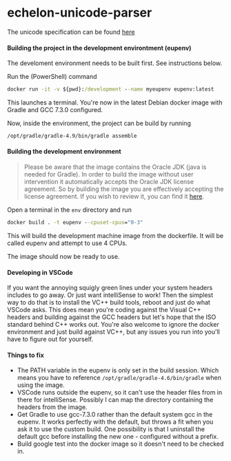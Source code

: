 # echelon-unicode-parser

The unicode specification can be found [here](http://www.unicode.org/versions/latest/)

#### Building the project in the development environtment (eupenv)
The develoment environment needs to be built first. See instructions below.

Run the (PowerShell) command
```cmd
docker run -it -v ${pwd}:/development --name myeupenv eupenv:latest
```
This launches a terminal. You're now in the latest Debian docker image with Gradle and GCC 7.3.0 configured.

Now, inside the environment, the project can be build by running
```cmd
/opt/gradle/gradle-4.9/bin/gradle assemble
```

#### Building the development environment
>Please be aware that the image contains the Oracle JDK (java is needed for Gradle). In order to build the image without user intervention it automatically accepts the Oracle JDK license agreement. So by building the image you are effectively accepting the license agreement. If you wish to review it, you can find it [here](http://www.oracle.com/technetwork/java/javase/terms/license/index.html).

Open a terminal in the ```env``` directory and run
```cmd
docker build . -t eupenv --cpuset-cpus="0-3"
```
This will build the development machine image from the dockerfile. It will be called eupenv and attempt to use 4 CPUs.

The image should now be ready to use.

#### Developing in VSCode

If you want the annoying squigly green lines under your system headers includes to go away. Or just want intelliSense to work! Then the simplest way to do that is to install the VC++ build tools, reboot and just do what VSCode asks.
This does mean you're coding against the Visual C++ headers and building against the GCC headers but let's hope that the ISO standard behind C++ works out. You're also welcome to ignore the docker environment and just build against VC++, but any issues you run into you'll have to figure out for yourself.

#### Things to fix
- The PATH variable in the eupenv is only set in the build session. Which means you have to reference ```/opt/gradle/gradle-4.6/bin/gradle``` when using the image.
- VSCode runs outside the eupenv, so it can't use the header files from in there for intelliSense. Possibly I can map the directory containing the headers from the image.
- Get Gradle to use gcc-7.3.0 rather than the default system gcc in the eupenv. It works perfectly with the default, but throws a fit when you ask it to use the custom build. One possibility is that I uninstall the default gcc before installing the new one - configured without a prefix.
- Build google test into the docker image so it doesn't need to be checked in.

